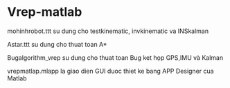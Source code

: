 # Vrep-matlab
mohinhrobot.ttt su dung cho testkinematic, invkinematic va INSkalman

Astar.ttt su dung cho thuat toan A*

Bugalgorithm_vrep su dung cho thuat toan Bug ket họp GPS,IMU và Kalman

vrepmatlap.mlapp la giao dien GUI duoc thiet ke bang APP Designer cua Matlab

